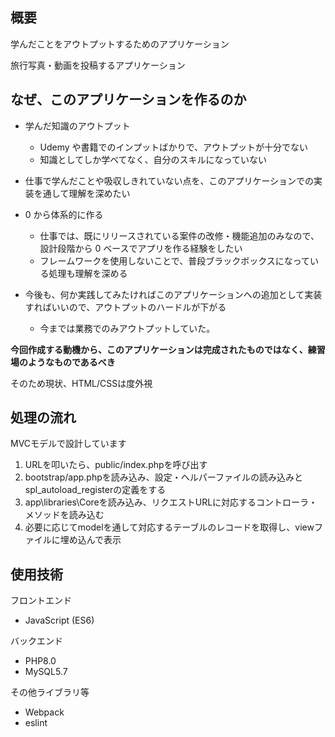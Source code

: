 ## 概要

学んだことをアウトプットするためのアプリケーション

旅行写真・動画を投稿するアプリケーション

## なぜ、このアプリケーションを作るのか

- 学んだ知識のアウトプット

    - Udemy や書籍でのインプットばかりで、アウトプットが十分でない
    - 知識としてしか学べてなく、自分のスキルになっていない

- 仕事で学んだことや吸収しきれていない点を、このアプリケーションでの実装を通して理解を深めたい

- 0 から体系的に作る

    - 仕事では、既にリリースされている案件の改修・機能追加のみなので、設計段階から 0 ベースでアプリを作る経験をしたい
    - フレームワークを使用しないことで、普段ブラックボックスになっている処理も理解を深める

- 今後も、何か実践してみたければこのアプリケーションへの追加として実装すればいいので、アウトプットのハードルが下がる
    - 今までは業務でのみアウトプットしていた。

**今回作成する動機から、このアプリケーションは完成されたものではなく、練習場のようなものであるべき**

そのため現状、HTML/CSSは度外視

## 処理の流れ

MVCモデルで設計しています

1. URLを叩いたら、public/index.phpを呼び出す
2. bootstrap/app.phpを読み込み、設定・ヘルパーファイルの読み込みとspl_autoload_registerの定義をする
3. app\libraries\Coreを読み込み、リクエストURLに対応するコントローラ・メソッドを読み込む
4. 必要に応じてmodelを通して対応するテーブルのレコードを取得し、viewファイルに埋め込んで表示

## 使用技術

フロントエンド
- JavaScript (ES6)

バックエンド
- PHP8.0
- MySQL5.7

その他ライブラリ等
- Webpack
- eslint